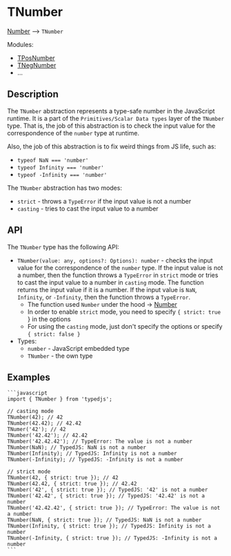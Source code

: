 # TNumber
[Number](https://developer.mozilla.org/en-US/docs/Web/JavaScript/Reference/Global_Objects/Number) --> `TNumber`

Modules:
- [TPosNumber](./TPosNumber/README.md)
- [TNegNumber](./TNegNumber/README.md)
- ...

## Description

The `TNumber` abstraction represents a type-safe number in the JavaScript runtime. It is a part of the `Primitives/Scalar Data types` layer of the `TNumber` type.
That is, the job of this abstraction is to check the input value for the correspondence of the `number` type at runtime.

Also, the job of this abstraction is to fix weird things from JS life, such as:

- `typeof NaN === 'number'`
- `typeof Infinity === 'number'`
- `typeof -Infinity === 'number'`

The `TNumber` abstraction has two modes:

- `strict` - throws a `TypeError` if the input value is not a number
- `casting` - tries to cast the input value to a number

## API

The `TNumber` type has the following API:

- `TNumber(value: any, options?: Options): number` - checks the input value for the correspondence of the `number` type. If the input value is not a number, then the function throws a `TypeError` in `strict` mode or tries to cast the input value to a number in `casting` mode. The function returns the input value if it is a number. If the input value is `NaN`, `Infinity`, or `-Infinity`, then the function throws a `TypeError`.
  - The function used `Number` under the hood -> [Number](https://developer.mozilla.org/en-US/docs/Web/JavaScript/Reference/Global_Objects/Number)
  - In order to enable `strict` mode, you need to specify `{ strict: true `} in the options
  - For using the `casting` mode, just don't specify the options or specify `{ strict: false }`
- Types:
  - `number` - JavaScript embedded type
  - `TNumber` - the own type

## Examples

    ```javascript
    import { TNumber } from 'typedjs';

    // casting mode
    TNumber(42); // 42
    TNumber(42.42); // 42.42
    TNumer('42'); // 42
    TNumber('42.42'); // 42.42
    TNumber('42.42.42'); // TypeError: The value is not a number
    TNumber(NaN); // TypedJS: NaN is not a number
    TNumber(Infinity); // TypedJS: Infinity is not a number
    TNumber(-Infinity); // TypedJS: -Infinity is not a number

    // strict mode
    TNumber(42, { strict: true }); // 42
    TNumber(42.42, { strict: true }); // 42.42
    TNumber('42', { strict: true }); // TypedJS: '42' is not a number
    TNumber('42.42', { strict: true }); // TypedJS: '42.42' is not a number
    TNumber('42.42.42', { strict: true }); // TypeError: The value is not a number
    TNumber(NaN, { strict: true }); // TypedJS: NaN is not a number
    TNumber(Infinity, { strict: true }); // TypedJS: Infinity is not a number
    TNumber(-Infinity, { strict: true }); // TypedJS: -Infinity is not a number
    ```
